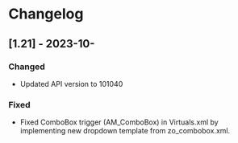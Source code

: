 # Changelog

## [1.21] - 2023-10-

### Changed

- Updated API version to 101040

### Fixed

- Fixed ComboBox trigger (AM_ComboBox) in Virtuals.xml by implementing new dropdown template from zo_combobox.xml.